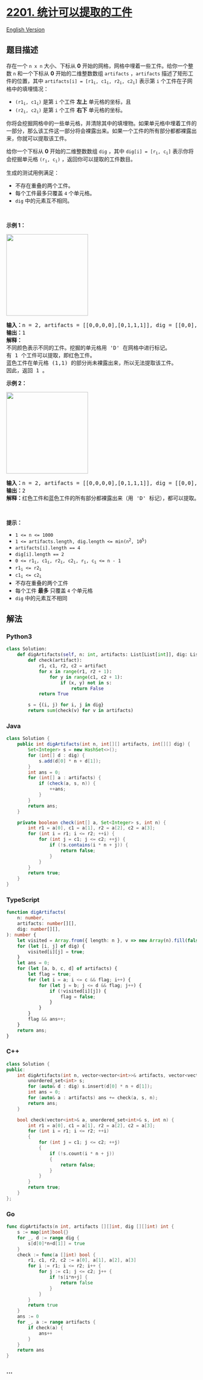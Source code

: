 # [2201. 统计可以提取的工件](https://leetcode.cn/problems/count-artifacts-that-can-be-extracted)

[English Version](/solution/2200-2299/2201.Count%20Artifacts%20That%20Can%20Be%20Extracted/README_EN.md)

## 题目描述

<!-- 这里写题目描述 -->

<p>存在一个 <code>n x n</code> 大小、下标从 <strong>0</strong> 开始的网格，网格中埋着一些工件。给你一个整数 <code>n</code> 和一个下标从 <strong>0</strong> 开始的二维整数数组 <code>artifacts</code> ，<code>artifacts</code> 描述了矩形工件的位置，其中 <code>artifacts[i] = [r1<sub>i</sub>, c1<sub>i</sub>, r2<sub>i</sub>, c2<sub>i</sub>]</code> 表示第 <code>i</code> 个工件在子网格中的填埋情况：</p>

<ul>
	<li><code>(r1<sub>i</sub>, c1<sub>i</sub>)</code> 是第 <code>i</code> 个工件 <strong>左上</strong> 单元格的坐标，且</li>
	<li><code>(r2<sub>i</sub>, c2<sub>i</sub>)</code> 是第 <code>i</code> 个工件 <strong>右下</strong> 单元格的坐标。</li>
</ul>

<p>你将会挖掘网格中的一些单元格，并清除其中的填埋物。如果单元格中埋着工件的一部分，那么该工件这一部分将会裸露出来。如果一个工件的所有部分都都裸露出来，你就可以提取该工件。</p>

<p>给你一个下标从 <strong>0</strong> 开始的二维整数数组 <code>dig</code> ，其中 <code>dig[i] = [r<sub>i</sub>, c<sub>i</sub>]</code> 表示你将会挖掘单元格 <code>(r<sub>i</sub>, c<sub>i</sub>)</code> ，返回你可以提取的工件数目。</p>

<p>生成的测试用例满足：</p>

<ul>
	<li>不存在重叠的两个工件。</li>
	<li>每个工件最多只覆盖 <code>4</code> 个单元格。</li>
	<li><code>dig</code> 中的元素互不相同。</li>
</ul>

<p>&nbsp;</p>

<p><strong>示例 1：</strong></p>
<img alt="" src="https://fastly.jsdelivr.net/gh/doocs/leetcode@main/solution/2200-2299/2201.Count%20Artifacts%20That%20Can%20Be%20Extracted/images/untitled-diagram.jpg" style="width: 216px; height: 216px;">
<pre><strong>输入：</strong>n = 2, artifacts = [[0,0,0,0],[0,1,1,1]], dig = [[0,0],[0,1]]
<strong>输出：</strong>1
<strong>解释：</strong> 
不同颜色表示不同的工件。挖掘的单元格用 'D' 在网格中进行标记。
有 1 个工件可以提取，即红色工件。
蓝色工件在单元格 (1,1) 的部分尚未裸露出来，所以无法提取该工件。
因此，返回 1 。
</pre>

<p><strong>示例 2：</strong></p>
<img alt="" src="https://fastly.jsdelivr.net/gh/doocs/leetcode@main/solution/2200-2299/2201.Count%20Artifacts%20That%20Can%20Be%20Extracted/images/untitled-diagram-1.jpg" style="width: 216px; height: 216px;">
<pre><strong>输入：</strong>n = 2, artifacts = [[0,0,0,0],[0,1,1,1]], dig = [[0,0],[0,1],[1,1]]
<strong>输出：</strong>2
<strong>解释：</strong>红色工件和蓝色工件的所有部分都裸露出来（用 'D' 标记），都可以提取。因此，返回 2 。 
</pre>

<p>&nbsp;</p>

<p><strong>提示：</strong></p>

<ul>
	<li><code>1 &lt;= n &lt;= 1000</code></li>
	<li><code>1 &lt;= artifacts.length, dig.length &lt;= min(n<sup>2</sup>, 10<sup>5</sup>)</code></li>
	<li><code>artifacts[i].length == 4</code></li>
	<li><code>dig[i].length == 2</code></li>
	<li><code>0 &lt;= r1<sub>i</sub>, c1<sub>i</sub>, r2<sub>i</sub>, c2<sub>i</sub>, r<sub>i</sub>, c<sub>i</sub> &lt;= n - 1</code></li>
	<li><code>r1<sub>i</sub> &lt;= r2<sub>i</sub></code></li>
	<li><code>c1<sub>i</sub> &lt;= c2<sub>i</sub></code></li>
	<li>不存在重叠的两个工件</li>
	<li>每个工件 <strong>最多</strong> 只覆盖 <code>4</code> 个单元格</li>
	<li><code>dig</code> 中的元素互不相同</li>
</ul>

## 解法

<!-- 这里可写通用的实现逻辑 -->

<!-- tabs:start -->

### **Python3**

<!-- 这里可写当前语言的特殊实现逻辑 -->

```python
class Solution:
    def digArtifacts(self, n: int, artifacts: List[List[int]], dig: List[List[int]]) -> int:
        def check(artifact):
            r1, c1, r2, c2 = artifact
            for x in range(r1, r2 + 1):
                for y in range(c1, c2 + 1):
                    if (x, y) not in s:
                        return False
            return True

        s = {(i, j) for i, j in dig}
        return sum(check(v) for v in artifacts)
```

### **Java**

<!-- 这里可写当前语言的特殊实现逻辑 -->

```java
class Solution {
    public int digArtifacts(int n, int[][] artifacts, int[][] dig) {
        Set<Integer> s = new HashSet<>();
        for (int[] d : dig) {
            s.add(d[0] * n + d[1]);
        }
        int ans = 0;
        for (int[] a : artifacts) {
            if (check(a, s, n)) {
                ++ans;
            }
        }
        return ans;
    }

    private boolean check(int[] a, Set<Integer> s, int n) {
        int r1 = a[0], c1 = a[1], r2 = a[2], c2 = a[3];
        for (int i = r1; i <= r2; ++i) {
            for (int j = c1; j <= c2; ++j) {
                if (!s.contains(i * n + j)) {
                    return false;
                }
            }
        }
        return true;
    }
}
```

### **TypeScript**

```ts
function digArtifacts(
    n: number,
    artifacts: number[][],
    dig: number[][],
): number {
    let visited = Array.from({ length: n }, v => new Array(n).fill(false));
    for (let [i, j] of dig) {
        visited[i][j] = true;
    }
    let ans = 0;
    for (let [a, b, c, d] of artifacts) {
        let flag = true;
        for (let i = a; i <= c && flag; i++) {
            for (let j = b; j <= d && flag; j++) {
                if (!visited[i][j]) {
                    flag = false;
                }
            }
        }
        flag && ans++;
    }
    return ans;
}
```

### **C++**

```cpp
class Solution {
public:
    int digArtifacts(int n, vector<vector<int>>& artifacts, vector<vector<int>>& dig) {
        unordered_set<int> s;
        for (auto& d : dig) s.insert(d[0] * n + d[1]);
        int ans = 0;
        for (auto& a : artifacts) ans += check(a, s, n);
        return ans;
    }

    bool check(vector<int>& a, unordered_set<int>& s, int n) {
        int r1 = a[0], c1 = a[1], r2 = a[2], c2 = a[3];
        for (int i = r1; i <= r2; ++i)
        {
            for (int j = c1; j <= c2; ++j)
            {
                if (!s.count(i * n + j))
                {
                    return false;
                }
            }
        }
        return true;
    }
};
```

### **Go**

```go
func digArtifacts(n int, artifacts [][]int, dig [][]int) int {
	s := map[int]bool{}
	for _, d := range dig {
		s[d[0]*n+d[1]] = true
	}
	check := func(a []int) bool {
		r1, c1, r2, c2 := a[0], a[1], a[2], a[3]
		for i := r1; i <= r2; i++ {
			for j := c1; j <= c2; j++ {
				if !s[i*n+j] {
					return false
				}
			}
		}
		return true
	}
	ans := 0
	for _, a := range artifacts {
		if check(a) {
			ans++
		}
	}
	return ans
}
```

### **...**

```

```

<!-- tabs:end -->
